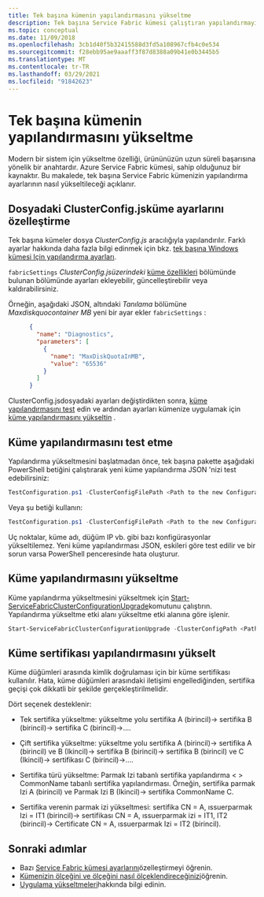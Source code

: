 ```yaml
---
title: Tek başına kümenin yapılandırmasını yükseltme
description: Tek başına Service Fabric kümesi çalıştıran yapılandırmayı nasıl yükselteceğinizi öğrenin.
ms.topic: conceptual
ms.date: 11/09/2018
ms.openlocfilehash: 3cb1d40f5b32415588d3fd5a108967cfb4c0e534
ms.sourcegitcommit: f28ebb95ae9aaaff3f87d8388a09b41e0b3445b5
ms.translationtype: MT
ms.contentlocale: tr-TR
ms.lasthandoff: 03/29/2021
ms.locfileid: "91842623"
---
```

# <a name="upgrade-the-configuration-of-a-standalone-cluster"></a>Tek başına kümenin yapılandırmasını yükseltme 

Modern bir sistem için yükseltme özelliği, ürününüzün uzun süreli başarısına yönelik bir anahtardır. Azure Service Fabric kümesi, sahip olduğunuz bir kaynaktır. Bu makalede, tek başına Service Fabric kümenizin yapılandırma ayarlarının nasıl yükseltileceği açıklanır.

## <a name="customize-cluster-settings-in-the-clusterconfigjson-file"></a>Dosyadaki ClusterConfig.jsküme ayarlarını özelleştirme
Tek başına kümeler dosya *ClusterConfig.js* aracılığıyla yapılandırılır. Farklı ayarlar hakkında daha fazla bilgi edinmek için bkz. [tek başına Windows kümesi Için yapılandırma ayarları](service-fabric-cluster-manifest.md).

`fabricSettings` *ClusterConfig.jsüzerindeki* [küme özellikleri](./service-fabric-cluster-manifest.md#cluster-properties) bölümünde bulunan bölümünde ayarları ekleyebilir, güncelleştirebilir veya kaldırabilirsiniz. 

Örneğin, aşağıdaki JSON, altındaki *Tanılama* bölümüne *Maxdiskquocontainer MB* yeni bir ayar ekler `fabricSettings` :

```json
      {
        "name": "Diagnostics",
        "parameters": [
          {
            "name": "MaxDiskQuotaInMB",
            "value": "65536"
          }
        ]
      }
```

ClusterConfig.jsdosyadaki ayarları değiştirdikten sonra, [küme yapılandırmasını test](#test-the-cluster-configuration) edin ve ardından ayarları kümenize uygulamak için [küme yapılandırmasını yükseltin](#upgrade-the-cluster-configuration) . 

## <a name="test-the-cluster-configuration"></a>Küme yapılandırmasını test etme
Yapılandırma yükseltmesini başlatmadan önce, tek başına pakette aşağıdaki PowerShell betiğini çalıştırarak yeni küme yapılandırma JSON 'nizi test edebilirsiniz:

```powershell
TestConfiguration.ps1 -ClusterConfigFilePath <Path to the new Configuration File> -OldClusterConfigFilePath <Path to the old Configuration File>
```

Veya şu betiği kullanın:

```powershell
TestConfiguration.ps1 -ClusterConfigFilePath <Path to the new Configuration File> -OldClusterConfigFilePath <Path to the old Configuration File> -FabricRuntimePackagePath <Path to the .cab file which you want to test the configuration against>
```

Uç noktalar, küme adı, düğüm IP vb. gibi bazı konfigürasyonlar yükseltilemez. Yeni küme yapılandırması JSON, eskileri göre test edilir ve bir sorun varsa PowerShell penceresinde hata oluşturur.

## <a name="upgrade-the-cluster-configuration"></a>Küme yapılandırmasını yükseltme
Küme yapılandırma yükseltmesini yükseltmek için [Start-ServiceFabricClusterConfigurationUpgrade](/powershell/module/servicefabric/start-servicefabricclusterconfigurationupgrade)komutunu çalıştırın. Yapılandırma yükseltme etki alanı yükseltme etki alanına göre işlenir.

```powershell
Start-ServiceFabricClusterConfigurationUpgrade -ClusterConfigPath <Path to Configuration File>
```

## <a name="upgrade-cluster-certificate-configuration"></a>Küme sertifikası yapılandırmasını yükselt
Küme düğümleri arasında kimlik doğrulaması için bir küme sertifikası kullanılır. Hata, küme düğümleri arasındaki iletişimi engellediğinden, sertifika geçişi çok dikkatli bir şekilde gerçekleştirilmelidir.

Dört seçenek desteklenir:  

* Tek sertifika yükseltme: yükseltme yolu sertifika A (birincil)-> sertifika B (birincil)-> sertifika C (birincil)->....

* Çift sertifika yükseltme: yükseltme yolu sertifika A (birincil)-> sertifika A (birincil) ve B (Ikincil)-> sertifika B (birincil)-> sertifika B (birincil) ve C (Ikincil)-> sertifikası C (birincil)->....

* Sertifika türü yükseltme: Parmak Izi tabanlı sertifika yapılandırma < > CommonName tabanlı sertifika yapılandırması. Örneğin, sertifika parmak Izi A (birincil) ve Parmak Izi B (Ikincil)-> sertifika CommonName C.

* Sertifika verenin parmak izi yükseltmesi: sertifika CN = A, ıssuerparmak Izi = IT1 (birincil)-> sertifikası CN = A, ıssuerparmak izi = IT1, IT2 (birincil)-> Certificate CN = A, ıssuerparmak Izi = IT2 (birincil).


## <a name="next-steps"></a>Sonraki adımlar
* Bazı [Service Fabric kümesi ayarlarını](service-fabric-cluster-fabric-settings.md)özelleştirmeyi öğrenin.
* [Kümenizin ölçeğini ve ölçeğini nasıl ölçeklendireceğinizi](service-fabric-cluster-scale-in-out.md)öğrenin.
* [Uygulama yükseltmeleri](service-fabric-application-upgrade.md)hakkında bilgi edinin.

<!--Image references-->
[getfabversions]: ./media/service-fabric-cluster-upgrade-windows-server/getfabversions.PNG
